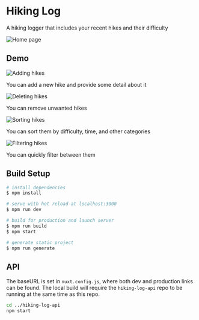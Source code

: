 # Hiking Log

A hiking logger that includes your recent hikes and their difficulty

![Home page](https://imgur.com/z0wPaEG.png)

## Demo

![Adding hikes](https://imgur.com/y3EYnle.gif)

You can add a new hike and provide some detail about it

![Deleting hikes](https://i.imgur.com/sRmm9Tf.gif)

You can remove unwanted hikes

![Sorting hikes](https://i.imgur.com/qaIaU7E.gif)

You can sort them by difficulty, time, and other categories

![Filtering hikes](https://imgur.com/BESwK0R.gif)

You can quickly filter between them


## Build Setup

```bash
# install dependencies
$ npm install

# serve with hot reload at localhost:3000
$ npm run dev

# build for production and launch server
$ npm run build
$ npm start

# generate static project
$ npm run generate
```

## API

The baseURL is set in `nuxt.config.js`, where both dev and production links can be found. The local build will require the `hiking-log-api` repo to be running at the same time as this repo.

```bash
cd ../hiking-log-api
npm start
```
